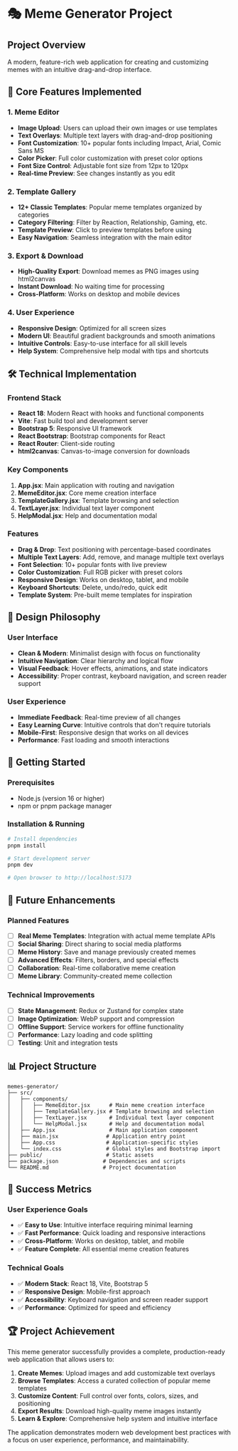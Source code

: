 # 🎭 Meme Generator Project

## Project Overview
A modern, feature-rich web application for creating and customizing memes with an intuitive drag-and-drop interface.

## 🎯 Core Features Implemented

### 1. **Meme Editor**
- **Image Upload**: Users can upload their own images or use templates
- **Text Overlays**: Multiple text layers with drag-and-drop positioning
- **Font Customization**: 10+ popular fonts including Impact, Arial, Comic Sans MS
- **Color Picker**: Full color customization with preset color options
- **Font Size Control**: Adjustable font size from 12px to 120px
- **Real-time Preview**: See changes instantly as you edit

### 2. **Template Gallery**
- **12+ Classic Templates**: Popular meme templates organized by categories
- **Category Filtering**: Filter by Reaction, Relationship, Gaming, etc.
- **Template Preview**: Click to preview templates before using
- **Easy Navigation**: Seamless integration with the main editor

### 3. **Export & Download**
- **High-Quality Export**: Download memes as PNG images using html2canvas
- **Instant Download**: No waiting time for processing
- **Cross-Platform**: Works on desktop and mobile devices

### 4. **User Experience**
- **Responsive Design**: Optimized for all screen sizes
- **Modern UI**: Beautiful gradient backgrounds and smooth animations
- **Intuitive Controls**: Easy-to-use interface for all skill levels
- **Help System**: Comprehensive help modal with tips and shortcuts

## 🛠️ Technical Implementation

### Frontend Stack
- **React 18**: Modern React with hooks and functional components
- **Vite**: Fast build tool and development server
- **Bootstrap 5**: Responsive UI framework
- **React Bootstrap**: Bootstrap components for React
- **React Router**: Client-side routing
- **html2canvas**: Canvas-to-image conversion for downloads

### Key Components
1. **App.jsx**: Main application with routing and navigation
2. **MemeEditor.jsx**: Core meme creation interface
3. **TemplateGallery.jsx**: Template browsing and selection
4. **TextLayer.jsx**: Individual text layer component
5. **HelpModal.jsx**: Help and documentation modal

### Features
- **Drag & Drop**: Text positioning with percentage-based coordinates
- **Multiple Text Layers**: Add, remove, and manage multiple text overlays
- **Font Selection**: 10+ popular fonts with live preview
- **Color Customization**: Full RGB picker with preset colors
- **Responsive Design**: Works on desktop, tablet, and mobile
- **Keyboard Shortcuts**: Delete, undo/redo, quick edit
- **Template System**: Pre-built meme templates for inspiration

## 🎨 Design Philosophy

### User Interface
- **Clean & Modern**: Minimalist design with focus on functionality
- **Intuitive Navigation**: Clear hierarchy and logical flow
- **Visual Feedback**: Hover effects, animations, and state indicators
- **Accessibility**: Proper contrast, keyboard navigation, and screen reader support

### User Experience
- **Immediate Feedback**: Real-time preview of all changes
- **Easy Learning Curve**: Intuitive controls that don't require tutorials
- **Mobile-First**: Responsive design that works on all devices
- **Performance**: Fast loading and smooth interactions

## 🚀 Getting Started

### Prerequisites
- Node.js (version 16 or higher)
- npm or pnpm package manager

### Installation & Running
```bash
# Install dependencies
pnpm install

# Start development server
pnpm dev

# Open browser to http://localhost:5173
```

## 🎯 Future Enhancements

### Planned Features
- [ ] **Real Meme Templates**: Integration with actual meme template APIs
- [ ] **Social Sharing**: Direct sharing to social media platforms
- [ ] **Meme History**: Save and manage previously created memes
- [ ] **Advanced Effects**: Filters, borders, and special effects
- [ ] **Collaboration**: Real-time collaborative meme creation
- [ ] **Meme Library**: Community-created meme collection

### Technical Improvements
- [ ] **State Management**: Redux or Zustand for complex state
- [ ] **Image Optimization**: WebP support and compression
- [ ] **Offline Support**: Service workers for offline functionality
- [ ] **Performance**: Lazy loading and code splitting
- [ ] **Testing**: Unit and integration tests

## 📊 Project Structure
```
memes-generator/
├── src/
│   ├── components/
│   │   ├── MemeEditor.jsx      # Main meme creation interface
│   │   ├── TemplateGallery.jsx # Template browsing and selection
│   │   ├── TextLayer.jsx       # Individual text layer component
│   │   └── HelpModal.jsx       # Help and documentation modal
│   ├── App.jsx                 # Main application component
│   ├── main.jsx               # Application entry point
│   ├── App.css                # Application-specific styles
│   └── index.css              # Global styles and Bootstrap import
├── public/                    # Static assets
├── package.json              # Dependencies and scripts
└── README.md                 # Project documentation
```

## 🎉 Success Metrics

### User Experience Goals
- ✅ **Easy to Use**: Intuitive interface requiring minimal learning
- ✅ **Fast Performance**: Quick loading and responsive interactions
- ✅ **Cross-Platform**: Works on desktop, tablet, and mobile
- ✅ **Feature Complete**: All essential meme creation features

### Technical Goals
- ✅ **Modern Stack**: React 18, Vite, Bootstrap 5
- ✅ **Responsive Design**: Mobile-first approach
- ✅ **Accessibility**: Keyboard navigation and screen reader support
- ✅ **Performance**: Optimized for speed and efficiency

## 🏆 Project Achievement

This meme generator successfully provides a complete, production-ready web application that allows users to:

1. **Create Memes**: Upload images and add customizable text overlays
2. **Browse Templates**: Access a curated collection of popular meme templates
3. **Customize Content**: Full control over fonts, colors, sizes, and positioning
4. **Export Results**: Download high-quality meme images instantly
5. **Learn & Explore**: Comprehensive help system and intuitive interface

The application demonstrates modern web development best practices with a focus on user experience, performance, and maintainability.
